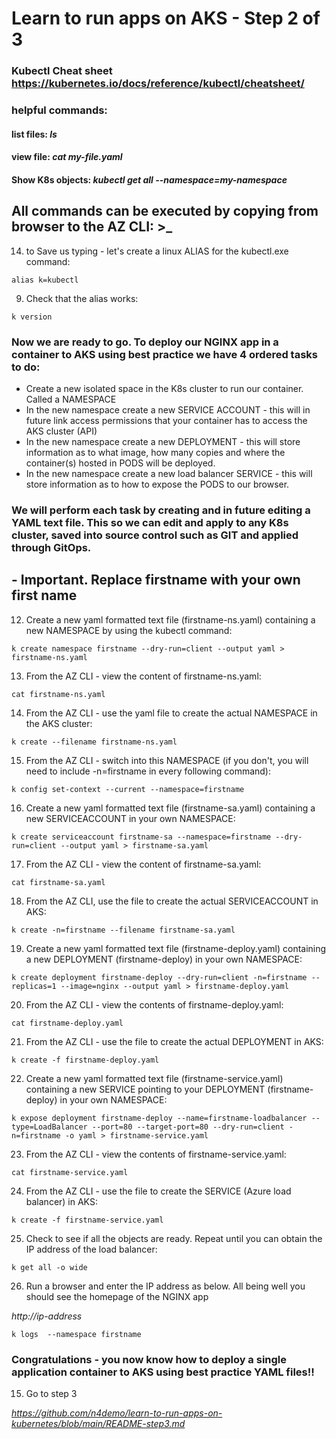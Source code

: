 # Learn to run apps on AKS - Step 2 of 3 

### Kubectl Cheat sheet https://kubernetes.io/docs/reference/kubectl/cheatsheet/

### helpful commands:
#### list files: *ls*
#### view file: *cat my-file.yaml*
#### Show K8s objects: *kubectl get all --namespace=my-namespace*

## All commands can be executed by copying from browser to the AZ CLI: >_

14. to Save us typing - let's create a linux ALIAS for the kubectl.exe command:

```
alias k=kubectl
```

9. Check that the alias works:

```
k version
```

### Now we are ready to go. To deploy our NGINX app in a container to AKS using best practice we have 4 ordered tasks to do:
- Create a new isolated space in the K8s cluster to run our container. Called a NAMESPACE
- In the new namespace create a new SERVICE ACCOUNT - this will in future link access permissions that your container has to access the AKS cluster (API)
- In the new namespace create a new DEPLOYMENT - this will store information as to what image, how many copies and where the container(s) hosted in PODS will be deployed.
- In the new namespace create a new load balancer SERVICE - this will store information as to how to expose the PODS to our browser.

### We will perform each task by creating and in future editing a YAML text file. This so we can edit and apply to any K8s cluster, saved into source control such as GIT and applied through GitOps.

## - Important. Replace firstname with your own first name

12. Create a new yaml formatted text file (firstname-ns.yaml) containing a new NAMESPACE by using the kubectl command:

```
k create namespace firstname --dry-run=client --output yaml > firstname-ns.yaml
```

13. From the AZ CLI - view the content of firstname-ns.yaml:

```
cat firstname-ns.yaml
```

14. From the AZ CLI - use the yaml file to create the actual NAMESPACE in the AKS cluster:

```
k create --filename firstname-ns.yaml
```

15. From the AZ CLI - switch into this NAMESPACE (if you don't, you will need to include -n=firstname in every following command):

```
k config set-context --current --namespace=firstname
```

16. Create a new yaml formatted text file (firstname-sa.yaml) containing a new SERVICEACCOUNT in your own NAMESPACE: 

```
k create serviceaccount firstname-sa --namespace=firstname --dry-run=client --output yaml > firstname-sa.yaml
```

17. From the AZ CLI - view the content of firstname-sa.yaml:

```
cat firstname-sa.yaml
```

18. From the AZ CLI, use the file to create the actual SERVICEACCOUNT in AKS:

```
k create -n=firstname --filename firstname-sa.yaml
```

19. Create a new yaml formatted text file (firstname-deploy.yaml) containing a new DEPLOYMENT (firstname-deploy) in your own NAMESPACE: 

```
k create deployment firstname-deploy --dry-run=client -n=firstname --replicas=1 --image=nginx --output yaml > firstname-deploy.yaml
```

20. From the AZ CLI - view the contents of firstname-deploy.yaml:

```
cat firstname-deploy.yaml
```

21. From the AZ CLI - use the file to create the actual DEPLOYMENT in AKS:

```
k create -f firstname-deploy.yaml
```

22. Create a new yaml formatted text file (firstname-service.yaml) containing a new SERVICE pointing to your DEPLOYMENT (firstname-deploy) in your own NAMESPACE:

```
k expose deployment firstname-deploy --name=firstname-loadbalancer --type=LoadBalancer --port=80 --target-port=80 --dry-run=client -n=firstname -o yaml > firstname-service.yaml
```

23. From the AZ CLI - view the contents of firstname-service.yaml:

```
cat firstname-service.yaml
```

24. From the AZ CLI - use the file to create the SERVICE (Azure load balancer) in AKS:

```
k create -f firstname-service.yaml
```

25. Check to see if all the objects are ready. Repeat until you can obtain the IP address of the load balancer: 

```
k get all -o wide
```

26. Run a browser and enter the IP address as below. All being well you should see the homepage of the NGINX app 

*http://ip-address*

```
k logs  --namespace firstname
```

### Congratulations - you now know how to deploy a single application container to AKS using best practice YAML files!! 

15. Go to step 3

*https://github.com/n4demo/learn-to-run-apps-on-kubernetes/blob/main/README-step3.md*







    






